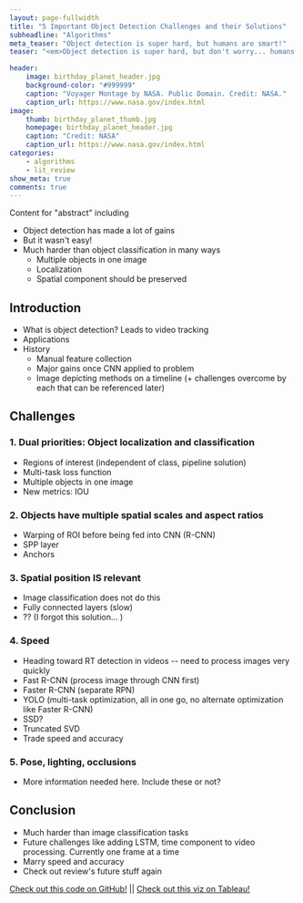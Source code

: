 ```yaml
---
layout: page-fullwidth
title: "5 Important Object Detection Challenges and their Solutions"
subheadline: "Algorithms"
meta_teaser: "Object detection is super hard, but humans are smart!"
teaser: "<em>Object detection is super hard, but don't worry... humans are smart!</em>"

header:
    image: birthday_planet_header.jpg
    background-color: "#999999"
    caption: "Voyager Montage by NASA. Public Domain. Credit: NASA."
    caption_url: https://www.nasa.gov/index.html
image:
    thumb: birthday_planet_thumb.jpg
    homepage: birthday_planet_header.jpg
    caption: "Credit: NASA"
    caption_url: https://www.nasa.gov/index.html
categories:
    - algorithms
    - lit_review
show_meta: true
comments: true
---
```

<!--more-->


Content for "abstract" including
- Object detection has made a lot of gains
- But it wasn't easy!
- Much harder than object classification in many ways
    - Multiple objects in one image
    - Localization
    - Spatial component should be preserved


## Introduction
- What is object detection?  Leads to video tracking
- Applications
- History
    - Manual feature collection
    - Major gains once CNN applied to problem
    - Image depicting methods on a timeline (+ challenges overcome by each that can be referenced later)

## Challenges

### 1. Dual priorities: Object localization and classification
- Regions of interest (independent of class, pipeline solution)
- Multi-task loss function
- Multiple objects in one image
- New metrics: IOU


### 2. Objects have multiple spatial scales and aspect ratios
- Warping of ROI before being fed into CNN (R-CNN)
- SPP layer
- Anchors


### 3. Spatial position IS relevant 
- Image classification does not do this
- Fully connected layers (slow)
- ?? (I forgot this solution... )


### 4. Speed
- Heading toward RT detection in videos -- need to process images very quickly
- Fast R-CNN (process image through CNN first)
- Faster R-CNN (separate RPN)
- YOLO (multi-task optimization, all in one go, no alternate optimization like Faster R-CNN)
- SSD?
- Truncated SVD
- Trade speed and accuracy

### 5. Pose, lighting, occlusions
- More information needed here.  Include these or not?

## Conclusion
- Much harder than image classification tasks
- Future challenges like adding LSTM, time component to video processing.  Currently one frame at a time
- Marry speed and accuracy
- Check out review's future stuff again


[Check out this code on GitHub!](https://github.com/kimfetti/Blog/blob/master/planetary_birthday_problem.ipynb)  ||  [Check out this viz on Tableau!](https://public.tableau.com/profile/kimberly.fessel#!/vizhome/PlanetaryBirthdayProblem/Planets-50)

 [1]: https://www.amazon.com/Challenging-Problems-Probability-Solutions-Mathematics-ebook/dp/B00A3M0VV8
 [2]: https://www.npr.org/templates/story/story.php?storyId=4542341